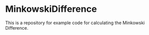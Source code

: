# MinkowskiDifference
This is a repository for example code for calculating the Minkowski Difference. 
